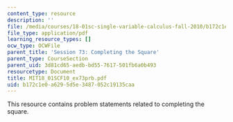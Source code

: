 ```yaml
---
content_type: resource
description: ''
file: /media/courses/18-01sc-single-variable-calculus-fall-2010/b172c1e0a6295d5e3487052c19135caa_MIT18_01SCF10_ex73prb.pdf
file_type: application/pdf
learning_resource_types: []
ocw_type: OCWFile
parent_title: 'Session 73: Completing the Square'
parent_type: CourseSection
parent_uid: 3d81cd65-aedb-bd55-7617-501fb6a0b493
resourcetype: Document
title: MIT18_01SCF10_ex73prb.pdf
uid: b172c1e0-a629-5d5e-3487-052c19135caa
---
```

This resource contains problem statements related to completing the square.